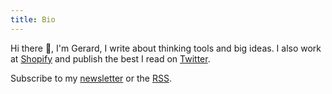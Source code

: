 ```yaml
---
title: Bio
---
```


Hi there 👋, I'm Gerard, I write about thinking tools and big ideas. I also
work at [Shopify](https://shopify.com) and publish the best I read on
[Twitter](https://twitter.com/geclos).

Subscribe to my [newsletter](https://www.getrevue.co/profile/geclos) or the [RSS](/rss.xml).
